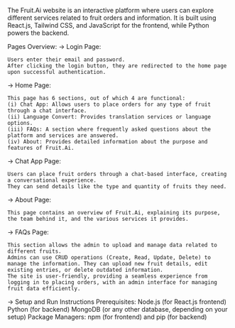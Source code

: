 <!-- This Froject is made by Ranvir Kumar -->
<!-- Github Link -->

<!-- Live Link -->


The Fruit.Ai website is an interactive platform where users can explore different services related to fruit orders and information. It is built using React.js, Tailwind CSS, and JavaScript for the frontend, while Python powers the backend.

Pages Overview:
-> Login Page:

    Users enter their email and password.
    After clicking the login button, they are redirected to the home page upon successful authentication.

-> Home Page:

    This page has 6 sections, out of which 4 are functional:
    (i) Chat App: Allows users to place orders for any type of fruit through a chat interface.
    (ii) Language Convert: Provides translation services or language options.
    (iii) FAQs: A section where frequently asked questions about the platform and services are answered.
    (iv) About: Provides detailed information about the purpose and features of Fruit.Ai.

-> Chat App Page:

    Users can place fruit orders through a chat-based interface, creating a conversational experience.
    They can send details like the type and quantity of fruits they need.

    

-> About Page:

    This page contains an overview of Fruit.Ai, explaining its purpose, the team behind it, and the various services it provides.

-> FAQs Page:

    This section allows the admin to upload and manage data related to different fruits.
    Admins can use CRUD operations (Create, Read, Update, Delete) to manage the information. They can upload new fruit details, edit existing entries, or delete outdated information.
    The site is user-friendly, providing a seamless experience from logging in to placing orders, with an admin interface for managing fruit data efficiently.


-> Setup and Run Instructions
    Prerequisites:
    Node.js (for React.js frontend)
    Python (for backend)
    MongoDB (or any other database, depending on your setup)
    Package Managers: npm (for frontend) and pip (for backend)